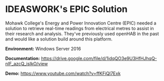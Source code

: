 # IDEASWORK's EPIC Solution

Mohawk College's Energy and Power Innovation Centre (EPIC) needed a solution to retrieve real-time readings from electrical metres to assist in their research and analysis. They've previously used openHAB in the past and would like a solution build around this platform.

**Environment:** Windows Server 2016

**Documentation:** https://drive.google.com/file/d/1idqQO3e9U3HfHJhqQ-nIF_azcQ_isIkO/view

**Demo:** https://www.youtube.com/watch?v=ffKFiQl7Exk
